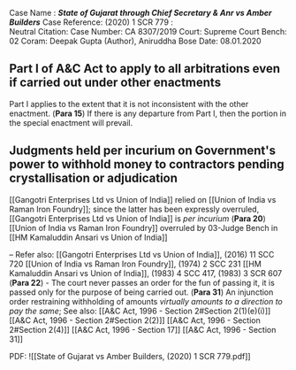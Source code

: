 Case Name : ***State of Gujarat through Chief Secretary & Anr vs Amber Builders***
Case Reference: (2020) 1 SCR 779 :  
Neutral Citation:
Case Number: CA 8307/2019
Court: Supreme Court
Bench: 02
Coram: Deepak Gupta (Author), Aniruddha Bose
Date: 08.01.2020

## Part I of A&C Act to apply to all arbitrations even if carried out under other enactments
Part I applies to the extent that it is not inconsistent with the other enactment. (**Para 15**)
	If there is any departure from Part I, then the portion in the special enactment will prevail.

## Judgments held per incurium on Government's power to withhold money to contractors pending crystallisation or adjudication
[[Gangotri Enterprises Ltd vs Union of India]] relied on [[Union of India vs Raman Iron Foundry]]; since the latter has been expressly overruled, [[Gangotri Enterprises Ltd vs Union of India]] is *per incurium* (**Para 20**)
[[Union of India vs Raman Iron Foundry]] overruled by 03-Judge Bench in [[HM Kamaluddin Ansari vs Union of India]] 

–
Refer also:
[[Gangotri Enterprises Ltd vs Union of India]], (2016) 11 SCC 720
[[Union of India vs Raman Iron Foundry]], (1974) 2 SCC 231
[[HM Kamaluddin Ansari vs Union of India]], (1983) 4 SCC 417, (1983) 3 SCR 607
	(**Para 22**) - The court never passes an order for the fun of passing it, it is passed only for the purpose of being carried out.
	(**Para 31**) An injunction order restraining withholding of amounts *virtually amounts to a direction to pay the same*; 
See also:
[[A&C Act, 1996 - Section 2#Section 2(1)(e)(i)]]
[[A&C Act, 1996 - Section 2#Section 2(2)]]
[[A&C Act, 1996 - Section 2#Section 2(4)]]
[[A&C Act, 1996 - Section 17]] 
[[A&C Act, 1996 - Section 31]]

PDF:
![[State of Gujarat vs Amber Builders, (2020) 1 SCR 779.pdf]]
